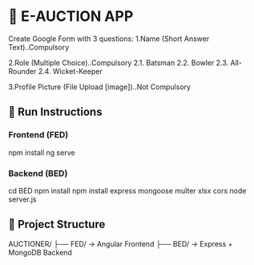 # 🏏 E-AUCTION APP

Create Google Form with 3 questions:
1.Name (Short Answer Text)..Compulsory


2.Role (Multiple Choice)..Compulsory
    2.1. Batsman
    2.2. Bowler
    2.3. All-Rounder
    2.4. Wicket-Keeper


3.Profile Picture (File Upload [image])..Not Compulsory

## 🚀 Run Instructions

### Frontend (FED)

npm install
ng serve

### Backend (BED)

cd BED
npm install
npm install express mongoose multer xlsx cors
node server.js

## 📂 Project Structure
AUCTIONER/
├── FED/ → Angular Frontend
├── BED/ → Express + MongoDB Backend
